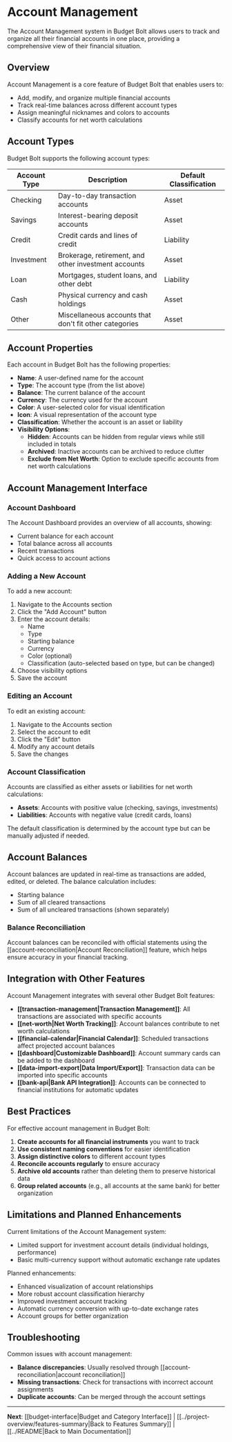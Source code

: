 # Account Management

The Account Management system in Budget Bolt allows users to track and organize all their financial accounts in one place, providing a comprehensive view of their financial situation.

## Overview

Account Management is a core feature of Budget Bolt that enables users to:
- Add, modify, and organize multiple financial accounts
- Track real-time balances across different account types
- Assign meaningful nicknames and colors to accounts
- Classify accounts for net worth calculations

## Account Types

Budget Bolt supports the following account types:

| Account Type | Description | Default Classification |
|-------------|-------------|------------------------|
| Checking    | Day-to-day transaction accounts | Asset |
| Savings     | Interest-bearing deposit accounts | Asset |
| Credit      | Credit cards and lines of credit | Liability |
| Investment  | Brokerage, retirement, and other investment accounts | Asset |
| Loan        | Mortgages, student loans, and other debt | Liability |
| Cash        | Physical currency and cash holdings | Asset |
| Other       | Miscellaneous accounts that don't fit other categories | Asset |

## Account Properties

Each account in Budget Bolt has the following properties:

- **Name**: A user-defined name for the account
- **Type**: The account type (from the list above)
- **Balance**: The current balance of the account
- **Currency**: The currency used for the account
- **Color**: A user-selected color for visual identification
- **Icon**: A visual representation of the account type
- **Classification**: Whether the account is an asset or liability
- **Visibility Options**:
  - **Hidden**: Accounts can be hidden from regular views while still included in totals
  - **Archived**: Inactive accounts can be archived to reduce clutter
  - **Exclude from Net Worth**: Option to exclude specific accounts from net worth calculations

## Account Management Interface

### Account Dashboard

The Account Dashboard provides an overview of all accounts, showing:
- Current balance for each account
- Total balance across all accounts
- Recent transactions
- Quick access to account actions

### Adding a New Account

To add a new account:

1. Navigate to the Accounts section
2. Click the "Add Account" button
3. Enter the account details:
   - Name
   - Type
   - Starting balance
   - Currency
   - Color (optional)
   - Classification (auto-selected based on type, but can be changed)
4. Choose visibility options
5. Save the account

### Editing an Account

To edit an existing account:

1. Navigate to the Accounts section
2. Select the account to edit
3. Click the "Edit" button
4. Modify any account details
5. Save the changes

### Account Classification

Accounts are classified as either assets or liabilities for net worth calculations:

- **Assets**: Accounts with positive value (checking, savings, investments)
- **Liabilities**: Accounts with negative value (credit cards, loans)

The default classification is determined by the account type but can be manually adjusted if needed.

## Account Balances

Account balances are updated in real-time as transactions are added, edited, or deleted. The balance calculation includes:

- Starting balance
- Sum of all cleared transactions
- Sum of all uncleared transactions (shown separately)

### Balance Reconciliation

Account balances can be reconciled with official statements using the [[account-reconciliation|Account Reconciliation]] feature, which helps ensure accuracy in your financial tracking.

## Integration with Other Features

Account Management integrates with several other Budget Bolt features:

- **[[transaction-management|Transaction Management]]**: All transactions are associated with specific accounts
- **[[net-worth|Net Worth Tracking]]**: Account balances contribute to net worth calculations
- **[[financial-calendar|Financial Calendar]]**: Scheduled transactions affect projected account balances
- **[[dashboard|Customizable Dashboard]]**: Account summary cards can be added to the dashboard
- **[[data-import-export|Data Import/Export]]**: Transaction data can be imported into specific accounts
- **[[bank-api|Bank API Integration]]**: Accounts can be connected to financial institutions for automatic updates

## Best Practices

For effective account management in Budget Bolt:

1. **Create accounts for all financial instruments** you want to track
2. **Use consistent naming conventions** for easier identification
3. **Assign distinctive colors** to different account types
4. **Reconcile accounts regularly** to ensure accuracy
5. **Archive old accounts** rather than deleting them to preserve historical data
6. **Group related accounts** (e.g., all accounts at the same bank) for better organization

## Limitations and Planned Enhancements

Current limitations of the Account Management system:

- Limited support for investment account details (individual holdings, performance)
- Basic multi-currency support without automatic exchange rate updates

Planned enhancements:

- Enhanced visualization of account relationships
- More robust account classification hierarchy
- Improved investment account tracking
- Automatic currency conversion with up-to-date exchange rates
- Account groups for better organization

## Troubleshooting

Common issues with account management:

- **Balance discrepancies**: Usually resolved through [[account-reconciliation|account reconciliation]]
- **Missing transactions**: Check for transactions with incorrect account assignments
- **Duplicate accounts**: Can be merged through the account settings

---

**Next**: [[budget-interface|Budget and Category Interface]] | [[../project-overview/features-summary|Back to Features Summary]] | [[../README|Back to Main Documentation]]